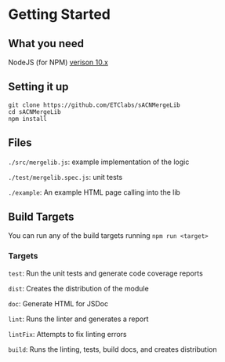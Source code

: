 # Getting Started

## What you need

NodeJS (for NPM) [verison 10.x](https://nodejs.org/en/)

## Setting it up
```
git clone https://github.com/ETClabs/sACNMergeLib
cd sACNMergeLib
npm install
```

## Files

`./src/mergelib.js`: example implementation of the logic

`./test/mergelib.spec.js`: unit tests

`./example`: An example HTML page calling into the lib

## Build Targets

You can run any of the build targets running `npm run <target>`

### Targets

`test`: Run the unit tests and generate code coverage reports

`dist`: Creates the distribution of the module

`doc`: Generate HTML for JSDoc

`lint`: Runs the linter and generates a report

`lintFix`: Attempts to fix linting errors

`build`: Runs the linting, tests, build docs, and creates distribution
